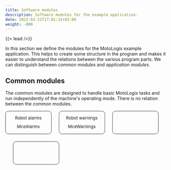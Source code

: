 ```yaml
---
title: Software modules
description: Software modules for the example application.
date: 2022-02-21T17:01:31+02:00
weight: -800
---
```


{{< lead />}}

In this section we define the modules for the MotoLogix example
application. This helps to create some structure in the program and makes it
easier to understand the relations between the various program parts.
We can distinguish between *common modules* and *application modules*.

## Common modules

The common modules are designed to handle basic MotoLogix tasks and
run independently of the machine's operating mode.
There is no relation between the common modules.

<div class="flex mb-8">
<svg xmlns="http://www.w3.org/2000/svg" width="526" height="201" viewBox="-.5 -.5 526 201">

<g stroke-width="1" stroke="currentColor" fill="none">

  <rect x="0" y="0" width="150" height="75" rx="10"/>
  <g class="text-sm" text-anchor="middle" stroke="none" fill="currentColor">
    <text x="74.5" y="28">Robot alarms</text>
    <text x="74.5" y="56" class="text-xs italic">MceAlarms</text>
  </g>

  <rect x="175" y="0" width="150" height="75" rx="10"/>
  <g class="text-sm" text-anchor="middle" stroke="none" fill="currentColor">
    <text x="249.5" y="28">Robot warnings</text>
    <text x="249.5" y="56" class="text-xs italic">MceWarnings</text>
  </g>

  <rect x="350" y="0" width="150" height="75" rx="10"/>
  <g class="text-sm" text-anchor="middle" stroke="none" fill="currentColor">
  </g>

  <rect x="25" y="100" width="150" height="75" rx="10"/>
  <g class="text-sm" text-anchor="middle" stroke="none" fill="currentColor">
  </g>
</g>

</svg>
</div>

